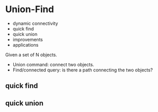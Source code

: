 # Union-Find
* dynamic connectivity
* quick find
* quick union
* improvements
* applications

 Given a set of N objects.
* Union command:  connect two objects.
* Find/connected query:  is there a path connecting the two objects?

## quick find
## quick union